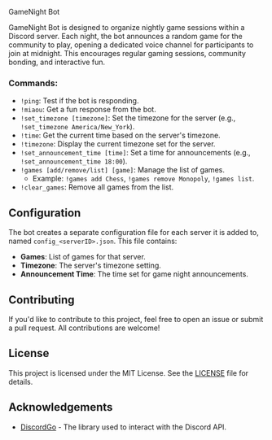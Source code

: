 GameNight Bot

GameNight Bot is designed to organize nightly game sessions within a Discord server.
Each night, the bot announces a random game for the community to play, opening a dedicated voice channel for participants to join at midnight.
This encourages regular gaming sessions, community bonding, and interactive fun.

### Commands:

- `!ping`: Test if the bot is responding.
- `!miaou`: Get a fun response from the bot.
- `!set_timezone [timezone]`: Set the timezone for the server (e.g., `!set_timezone America/New_York`).
- `!time`: Get the current time based on the server's timezone.
- `!timezone`: Display the current timezone set for the server.
- `!set_announcement_time [time]`: Set a time for announcements (e.g., `!set_announcement_time 18:00`).
- `!games [add/remove/list] [game]`: Manage the list of games.
  - Example: `!games add Chess`, `!games remove Monopoly`, `!games list`.
- `!clear_games`: Remove all games from the list.

## Configuration

The bot creates a separate configuration file for each server it is added to, named `config_<serverID>.json`. This file contains:

- **Games**: List of games for that server.
- **Timezone**: The server's timezone setting.
- **Announcement Time**: The time set for game night announcements.

## Contributing

If you'd like to contribute to this project, feel free to open an issue or submit a pull request. All contributions are welcome!

## License

This project is licensed under the MIT License. See the [LICENSE](LICENSE) file for details.

## Acknowledgements

- [DiscordGo](https://github.com/bwmarrin/discordgo) - The library used to interact with the Discord API.
